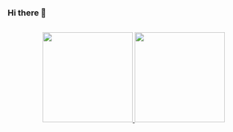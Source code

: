 ### Hi there 👋
##
<div align="center">
  <a href="https://github.com/victorSoledade">
  <img height="180em" src="https://github-readme-stats.vercel.app/api?username=victorSoledade&show_icons=true&theme=dark&include_all_commits=true&count_private=true"/>
  <img height="180em" src="https://github-readme-stats.vercel.app/api/top-langs/?username=victorSoledade&layout=compact&langs_count=7&theme=dark"/>
</div>







<!--
**victorSoledade/victorSoledade** is a ✨ _special_ ✨ repository because its `README.md` (this file) appears on your GitHub profile.

Here are some ideas to get you started:

- 🔭 I’m currently working on ...
- 🌱 I’m currently learning ...
- 👯 I’m looking to collaborate on ...
- 🤔 I’m looking for help with ...
- 💬 Ask me about ...
- 📫 How to reach me: ...
- 😄 Pronouns: ...
- ⚡ Fun fact: ...
-->
